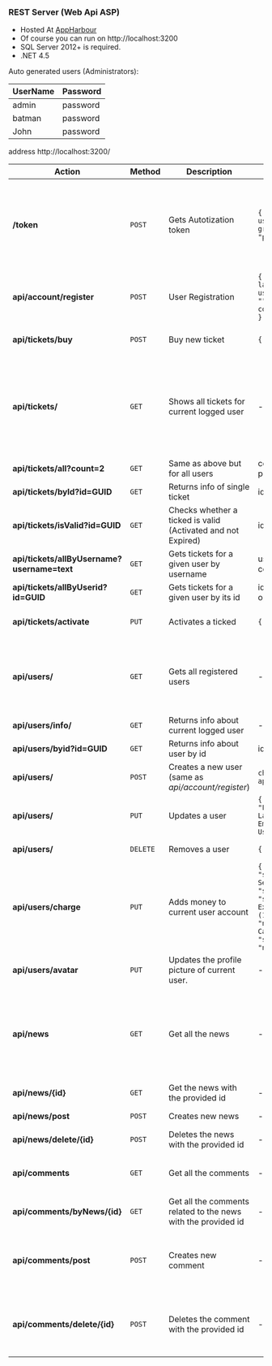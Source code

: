 ### REST Server (Web Api ASP)

- Hosted At [AppHarbour](http://ticket-system-rest.apphb.com)
- Of course you can run on http://localhost:3200
- SQL Server 2012+ is required.
- .NET 4.5


Auto generated users (Administrators):

UserName | Password 
--- | ---
admin | password
batman | password
John | password

address http://localhost:3200/

Action | Method | Description | Body/Query | Response | Notes 
--- | --- | --- | --- | --- | ---  
**/token** | `POST` | Gets Autotization token | ```{ pasword: "", username: "", grant_type: "password"  }``` | ```{ "access_token": "LongStringOfCharacters", "token_type": "bearer", "expires_in": 1209599, "userName": "admin", ".issued": "Sun, 25 Dec 2016 09:13:57 GMT", ".expires": "Sun, 08 Jan 2017 09:13:57 GMT", Roles: "Administrator, Inspector"}```  | Content-Type Header Should be **application/x-www-form-urlencoded**
**api/account/register** | `POST`| User Registration | ```{ firstName: "", lastName: "", username: "", email: "", password: "", confirmPassword: ""  }``` | Password should have at least 6 symbols 
**api/tickets/buy** | `POST` | Buy new ticket | ```{ hours: 2 }``` | ```{ QRCode: "LongStringOfCharacters", Cost: "1.60" }```| Requires authorization. Cost is in leva
**api/tickets/** | `GET` | Shows all tickets for current logged user | - | ```[{ Id: "GUID", BoughtAt: "Date", Cost: "Decimal", Expired: "Bool", "Activated": "Bool", "DateActivated": "Date/null", "ExpiresOn": "Date/null", Duration: "NumberHours", QRCode: "LongText", Owner: { "Owner": { Id: "GUID"  UserName: "Text", FullName: "Text"} }  ]``` | Requires authorization 
**api/tickets/all?count=2** | `GET` | Same as above but for all users | count is optional positive number | `Same as above` | for Administrators\*\*
**api/tickets/byId?id=GUID** | `GET` | Returns info of single ticket | id is **required** | `Same as above but for single item` | 
**api/tickets/isValid?id=GUID** | `GET`| Checks whether a ticked is valid (Activated and not Expired) | id is **required** | `true/false` | for Inspectors\*\*
**api/tickets/allByUsername?username=text** | `GET`| Gets tickets for a given user by username |  username is **required**, count is optional | See *api/tickets/* 
**api/tickets/allByUserid?id=GUID** | `GET` | Gets tickets for a given user by its id |  id is **required**, count is optional | See *api/tickets/* 
**api/tickets/activate** | `PUT` | Activates a ticked |  ```{ id: "GUID"}``` | ```{ Message = "Successfully activated/Ticked already activated.", ExpiresOn = "Date" }``` | Requires authorization
**api/users/** | `GET` | Gets all registered users | - | ```[ { FirstName: "Text", LastName: "Text", Email: "Text", Tickets: [], Roles: [], Id: "GUID", UserName: "Text", FullName: "", Avatar: "string", FileExtension: "jpg|png", Balance: "number" }]``` | for Administrators\*\*
**api/users/info/** | `GET` | Returns info about current logged user | - | `Simliar to above but for single user - not array` | 
**api/users/byid?id=GUID** | `GET` | Returns info about user by id | id is **required** | `Same as above` | 
**api/users/** | `POST` | Creates a new user (same as *api/account/register*) | `check api/account/register/` | `Same as above` | 
**api/users/** | `PUT` | Updates a user | ```{ Id: "GUID", "FirstName": "Text", LastName: "Text", Email: "Text", UserName: "Text" }``` | No response - only status code 200 - OK.
**api/users/** | `DELETE` | Removes a user | ```{ Id: "GUID" } ``` |  No response - only status code 200 - OK. 
**api/users/charge** | `PUT` | Adds money to current user account | ```{ CardNumer: "string", SecurityCode: "string", CardType: "string",  ExpireMonth: "number (1-12)", ExpireYear: "number", CardHolderNames: "string", Amount: "number"} ``` |  No response - only status code 200 - OK.
**api/users/avatar** | `PUT` | Updates the profile picture of current user. | - | No response - only status code 200 - OK.
**api/news** | `GET` | Get all the news | - | [{ Id: "Integer", Title: "Text", Content: "Text", CreatedOn: "Date", "Comments": "{ ["Comment": { Id: "Integer"  Content: "Text",  Author: "Text",  CreatedOn: "Date",  NewsItemId: "Integer"}]}]```
**api/news/{id}** | `GET` | Get the news with the provided id | - | Same as above but a single item is returned
**api/news/post** | `POST` | Creates new news | - | No response - only status code 200 - OK. | for Administrators\*\*
**api/news/delete/{id}** | `POST` | Deletes the news with the provided id | - | No response - only status code 200 - OK. | for Administrators\*\*
**api/comments** | `GET` | Get all the comments | - | { Id: "Integer",  Content: "Text", Author: "Text", CreatedOn: "Date", NewsItemId: "Integer"}```
**api/comments/byNews/{id}** | `GET` | Get all the comments related to the news with the provided id | - | Same as above but an array of items is returned
**api/comments/post** | `POST` | Creates new comment| - | No response - only status code 200 - OK. | Requires authorization and the current user being the owner of the comment \*\*
**api/comments/delete/{id}** | `POST` | Deletes the comment with the provided id | - | No response - only status code 200 - OK. | Requires authorization and the current user being the owner of the comment\*\*